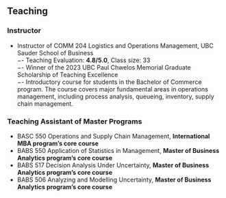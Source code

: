 ## Teaching
### Instructor
<ul style="margin:0 0 5px;">
  <li><autocolor>Instructor of COMM 204 Logistics and Operations Management, UBC Sauder School of Business</autocolor></li>
      −- Teaching Evaluation: <strong>4.8/5.0</strong>, Class size: 33<br>
      −- Winner of the 2023 UBC Paul Chwelos Memorial Graduate Scholarship of Teaching Excellence<br>
      −- Introductory course for students in the Bachelor of Commerce program. The course covers major fundamental areas in operations management, including process analysis, queueing, inventory, supply chain management.<br>
</ul>

### Teaching Assistant of Master Programs
<ul style="margin:0 0 5px;">
       <li><autocolor>BASC 550 Operations and Supply Chain Management, <strong>International MBA program’s core course</strong></autocolor></li>
       <li><autocolor>BABS 550 Application of Statistics in Management, <strong>Master of Business Analytics program’s core course</strong></autocolor></li>
       <li><autocolor>BABS 517 Decision Analysis Under Uncertainty, <strong>Master of Business Analytics program’s core course</strong></autocolor></li>
       <li><autocolor>BABS 506 Analyzing and Modelling Uncertainty, <strong>Master of Business Analytics program’s core course</strong></autocolor></li>
</ul>
